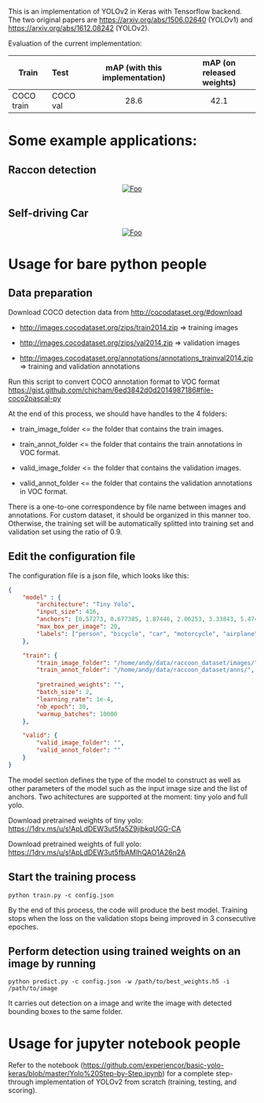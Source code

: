 This is an implementation of YOLOv2 in Keras with Tensorflow backend. The two original papers are https://arxiv.org/abs/1506.02640 (YOLOv1) and https://arxiv.org/abs/1612.08242 (YOLOv2).

Evaluation of the current implementation:

| Train        | Test          | mAP (with this implementation) | mAP (on released weights) |
| -------------|:--------------|:------------------------:|:-------------------------:|
| COCO train   | COCO val      | 28.6 |    42.1 |

# Some example applications:

## Raccon detection
<a href="https://www.youtube.com/watch?v=aibuvj2-zxA" rel="some text"><p align="center">![Foo](https://j.gifs.com/oY3zDB.gif)</p></a>

## Self-driving Car
<a href="https://www.youtube.com/watch?v=oYCaILZxEWM" rel="some text"><p align="center">![Foo](https://j.gifs.com/oY3zDB.gif)</p></a>

# Usage for bare python people
## Data preparation
Download COCO detection data from http://cocodataset.org/#download

+ http://images.cocodataset.org/zips/train2014.zip => training images

+ http://images.cocodataset.org/zips/val2014.zip => validation images

+ http://images.cocodataset.org/annotations/annotations_trainval2014.zip => training and validation annotations
    
Run this script to convert COCO annotation format to VOC format
    https://gist.github.com/chicham/6ed3842d0d2014987186#file-coco2pascal-py

At the end of this process, we should have handles to the 4 folders:

+ train_image_folder <= the folder that contains the train images.

+ train_annot_folder <= the folder that contains the train annotations in VOC format.

+ valid_image_folder <= the folder that contains the validation images.

+ valid_annot_folder <= the folder that contains the validation annotations in VOC format.
    
There is a one-to-one correspondence by file name between images and annotations. For custom dataset, it should be organized in this manner too. Otherwise, the training set will be automatically splitted into training set and validation set using the ratio of 0.9.

## Edit the configuration file
The configuration file is a json file, which looks like this:

```json
{
    "model" : {
        "architecture": "Tiny Yolo",
        "input_size": 416,
        "anchors": [0.57273, 0.677385, 1.87446, 2.06253, 3.33843, 5.47434, 7.88282, 3.52778, 9.77052, 9.16828],
        "max_box_per_image": 20,        
        "labels": ["person", "bicycle", "car", "motorcycle", "airplane", "bus", "train", "truck", "boat", "traffic light", "fire hydrant", "stop sign", "parking meter", "bench", "bird", "cat", "dog", "horse", "sheep", "cow", "elephant", "bear", "zebra", "giraffe", "backpack", "umbrella", "handbag", "tie", "suitcase", "frisbee", "skis", "snowboard", "sports ball", "kite", "baseball bat", "baseball glove", "skateboard", "surfboard", "tennis racket", "bottle", "wine glass", "cup", "fork", "knife", "spoon", "bowl", "banana", "apple", "sandwich", "orange", "broccoli", "carrot", "hot dog", "pizza", "donut", "cake", "chair", "couch", "potted plant", "bed", "dining table", "toilet", "tv", "laptop", "mouse", "remote", "keyboard", "cell phone", "microwave", "oven", "toaster", "sink", "refrigerator", "book", "clock", "vase", "scissors", "teddy bear", "hair drier", "toothbrush"]
    },

    "train": {
        "train_image_folder": "/home/andy/data/raccoon_dataset/images/",
        "train_annot_folder": "/home/andy/data/raccoon_dataset/anns/",      
          
        "pretrained_weights": "",
        "batch_size": 2,
        "learning_rate": 1e-4,
        "nb_epoch": 30,
        "warmup_batches": 10000
    },

    "valid": {
        "valid_image_folder": "",
        "valid_annot_folder": ""
    }
}
```

The model section defines the type of the model to construct as well as other parameters of the model such as the input image size and the list of anchors. Two achitectures are supported at the moment: tiny yolo and full yolo. 

Download pretrained weights of tiny yolo: https://1drv.ms/u/s!ApLdDEW3ut5fa5Z9jibkqUGG-CA

Download pretrained weights of full yolo: https://1drv.ms/u/s!ApLdDEW3ut5fbAMIhQAO1A26n2A

## Start the training process

`python train.py -c config.json`

By the end of this process, the code will produce the best model. Training stops when the loss on the validation stops being improved in 3 consecutive epoches.

## Perform detection using trained weights on an image by running
`python predict.py -c config.json -w /path/to/best_weights.h5 -i /path/to/image`

It carries out detection on a image and write the image with detected bounding boxes to the same folder.

# Usage for jupyter notebook people

Refer to the notebook (https://github.com/experiencor/basic-yolo-keras/blob/master/Yolo%20Step-by-Step.ipynb) for a complete step-through implementation of YOLOv2 from scratch (training, testing, and scoring).
